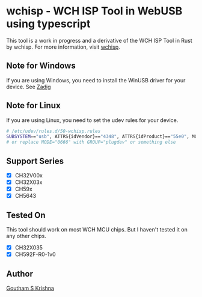 # wchisp - WCH ISP Tool in WebUSB using typescript

This tool is a work in progress and a derivative of the WCH ISP Tool in Rust by wchisp. For more information, visit [wchisp](https://github.com/ch32-rs/wchisp/tree/main).

## Note for Windows

If you are using Windows, you need to install the WinUSB driver for your device. See [Zadig](https://zadig.akeo.ie/)

## Note for Linux

If you are using Linux, you need to set the udev rules for your device.

```bash
# /etc/udev/rules.d/50-wchisp.rules
SUBSYSTEM=="usb", ATTRS{idVendor}=="4348", ATTRS{idProduct}=="55e0", MODE="0666"
# or replace MODE="0666" with GROUP="plugdev" or something else
```

## Support Series

- [x] CH32V00x
- [x] CH32X03x
- [x] CH59x
- [x] CH5643

## Tested On

This tool should work on most WCH MCU chips. But I haven't tested it on any other chips.

- [x] CH32X035
- [x] CH592F-R0-1v0

## Author 

[Goutham S Krishna](https://www.linkedin.com/in/goutham-s-krishna-21ab151a0/)
